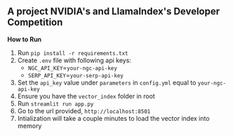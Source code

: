 ## A project NVIDIA's and LlamaIndex's Developer Competition

**How to Run**

1. Run `pip install -r requirements.txt`
2. Create `.env` file with following api keys:
   - `NGC_API_KEY`=`your-ngc-api-key`
   - `SERP_API_KEY`=`your-serp-api-key`
3. Set the `api_key` value under `parameters` in `config.yml` equal to `your-ngc-api-key`
4. Ensure you have the `vector_index` folder in root
5. Run `streamlit run app.py`
6. Go to the url provided, `http://localhost:8501`
7. Intialization will take a couple minutes to load the vector index into memory
